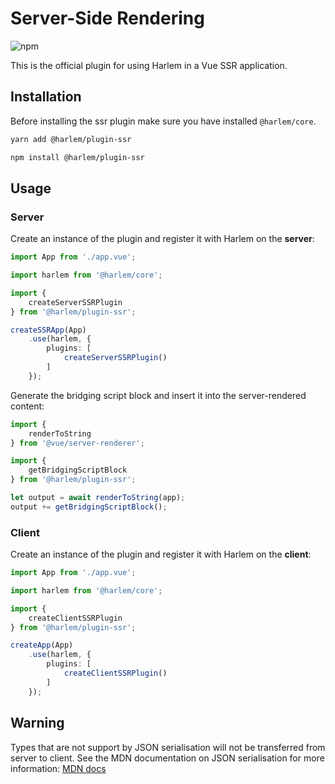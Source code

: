 # Server-Side Rendering

![npm](https://img.shields.io/npm/v/@harlem/plugin-ssr)

This is the official plugin for using Harlem in a Vue SSR application.

## Installation

Before installing the ssr plugin make sure you have installed `@harlem/core`.

<CodeGroup>
  <CodeGroupItem title="YARN" active>

```bash
yarn add @harlem/plugin-ssr
```

  </CodeGroupItem>

  <CodeGroupItem title="NPM">

```bash
npm install @harlem/plugin-ssr
```

  </CodeGroupItem>
</CodeGroup>

## Usage

### Server

Create an instance of the plugin and register it with Harlem on the **server**:
```typescript
import App from './app.vue';

import harlem from '@harlem/core';

import {
    createServerSSRPlugin
} from '@harlem/plugin-ssr';

createSSRApp(App)
    .use(harlem, {
        plugins: [
            createServerSSRPlugin()
        ]
    });
```

Generate the bridging script block and insert it into the server-rendered content:
```typescript
import {
    renderToString
} from '@vue/server-renderer';

import {
    getBridgingScriptBlock
} from '@harlem/plugin-ssr';

let output = await renderToString(app);
output += getBridgingScriptBlock();
```

### Client

Create an instance of the plugin and register it with Harlem on the **client**:
```typescript
import App from './app.vue';

import harlem from '@harlem/core';

import {
    createClientSSRPlugin
} from '@harlem/plugin-ssr';

createApp(App)
    .use(harlem, {
        plugins: [
            createClientSSRPlugin()
        ]
    });
```

## Warning

Types that are not support by JSON serialisation will not be transferred from server to client. See the MDN documentation on JSON serialisation for more information: [MDN docs](https://developer.mozilla.org/en-US/docs/Web/JavaScript/Reference/Global_Objects/JSON/stringify)